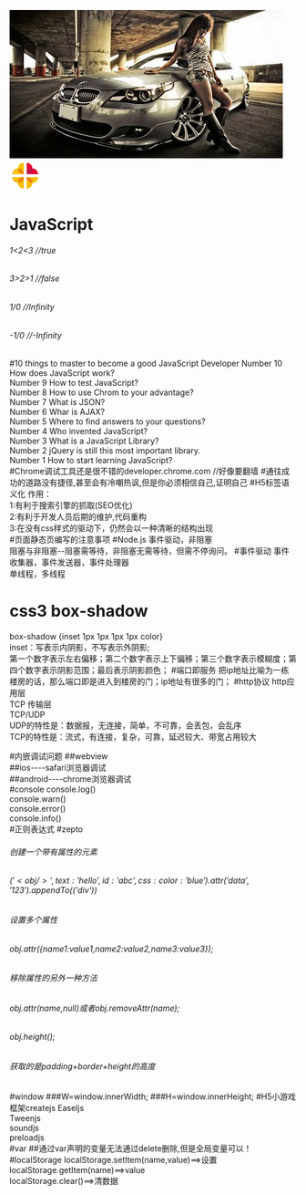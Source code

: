 ![img](https://github.com/studendzhoujun/abc/blob/master/src/images/3.jpg)<br/>
![img](https://github.com/studendzhoujun/abc/blob/master/src/images/loading-1.gif)
# JavaScript
###### 1<2<3 //true
###### 3>2>1 //false
###### 1/0   //Infinity
###### -1/0  //-Infinity
#10 things to master to become a good JavaScript Developer
Number 10 How does JavaScript work?<br/>
Number 9 How to test JavaScript?<br/>
Number 8 How to use Chrom to your advantage?<br/>
Number 7 What is JSON?<br/>
Number 6 Whar is AJAX?<br/>
Number 5 Where to find answers to your questions?<br/>
Number 4 Who invented JavaScript?<br/>
Number 3 What is a JavaScript Library?<br/>
Number 2 jQuery is still this most important library.<br/>
Number 1 How to start learning JavaScript?<br/>
#Chrome调试工具还是很不错的developer.chrome.com
//好像要翻墙
#通往成功的道路没有捷径,甚至会有冷嘲热讽,但是你必须相信自己,证明自己
#H5标签语义化
作用：<br/>
1:有利于搜索引擎的抓取(SEO优化)<br/>
2:有利于开发人员后期的维护,代码重构<br/>
3:在没有css样式的驱动下，仍然会以一种清晰的结构出现<br/>
#页面静态页编写的注意事项
#Node.js
事件驱动，非阻塞<br/>
阻塞与非阻塞--阻塞需等待，非阻塞无需等待，但需不停询问。
#事件驱动
事件收集器，事件发送器，事件处理器<br/>
单线程，多线程
# css3 box-shadow
box-shadow {inset 1px 1px 1px 1px color}<br/>
inset：写表示内阴影，不写表示外阴影;<br/>
第一个数字表示左右偏移；第二个数字表示上下偏移；第三个数字表示模糊度；第四个数字表示阴影范围；最后表示阴影颜色；
#端口即服务
把ip地址比喻为一栋楼房的话，那么端口即是进入到楼房的门；ip地址有很多的门；
#http协议
http应用层<br/>
TCP 传输层<br/>
TCP/UDP<br/>
UDP的特性是：数据报，无连接，简单，不可靠，会丢包，会乱序<br/>
TCP的特性是：流式，有连接，复杂，可靠，延迟较大、带宽占用较大<br/>

#内嵌调试问题
##webview<br/>
##ios----safari浏览器调试<br/>
##android----chrome浏览器调试<br/>
#console
console.log()<br/>
console.warn()<br/>
console.error()<br/>
console.info()<br/>
#正则表达式
#zepto
###### 创建一个带有属性的元素
###### $('<obj/>',{text:'hello',id:'abc',css:{color:'blue'}}).attr('data','123').appendTo($('div'))
###### 设置多个属性
###### obj.attr({name1:value1,name2:value2,name3:value3});
###### 移除属性的另外一种方法
###### obj.attr(name,null)或者obj.removeAttr(name);
###### obj.height();
###### 获取的是padding+border+height的高度
#window
###W=window.innerWidth;
###H=window.innerHeight;
#H5小游戏框架createjs
Easeljs<br/>
Tweenjs<br/>
soundjs<br/>
preloadjs<br/>
#var
##通过var声明的变量无法通过delete删除,但是全局变量可以！
#localStorage
localStorage.setItem(name,value)==>设置<br/>
localStorage.getItem(name)==>value<br/>
localStorage.clear()==>清数据<br/>
